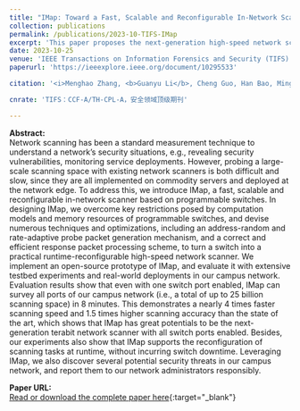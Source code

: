 ```yaml
---
title: "IMap: Toward a Fast, Scalable and Reconfigurable In-Network Scanner With Programmable Switches"
collection: publications
permalink: /publications/2023-10-TIFS-IMap
excerpt: 'This paper proposes the next-generation high-speed network scanner based on the programmable switch.'
date: 2023-10-25
venue: 'IEEE Transactions on Information Forensics and Security (TIFS)'
paperurl: 'https://ieeexplore.ieee.org/document/10295533'

citation: '<i>Menghao Zhang, <b>Guanyu Li</b>, Cheng Guo, Han Bao, Mingwe Xu, Hongxin Hu, Fenghua Li. &quot;IMap: Toward a Fast, Scalable and Reconfigurable In-Network Scanner With Programmable Switches&quot;. In IEEE Transactions on Information Forensics and Security (TIFS), 2023.</i>'

cnrate: 'TIFS：CCF-A/TH-CPL-A，安全领域顶级期刊'

---
```

**Abstract:**  
Network scanning has been a standard measurement technique to understand a network’s security situations, e.g., revealing security vulnerabilities, monitoring service deployments. However, probing a large-scale scanning space with existing network scanners is both difficult and slow, since they are all implemented on commodity servers and deployed at the network edge. To address this, we introduce IMap, a fast, scalable and reconfigurable in-network scanner based on programmable switches. In designing IMap, we overcome key restrictions posed by computation models and memory resources of programmable switches, and devise numerous techniques and optimizations, including an address-random and rate-adaptive probe packet generation mechanism, and a correct and efficient response packet processing scheme, to turn a switch into a practical runtime-reconfigurable high-speed network scanner. We implement an open-source prototype of IMap, and evaluate it with extensive testbed experiments and real-world deployments in our campus network. Evaluation results show that even with one switch port enabled, IMap can survey all ports of our campus network (i.e., a total of up to 25 billion scanning space) in 8 minutes. This demonstrates a nearly 4 times faster scanning speed and 1.5 times higher scanning accuracy than the state of the art, which shows that IMap has great potentials to be the next-generation terabit network scanner with all switch ports enabled. Besides, our experiments also show that IMap supports the reconfiguration of scanning tasks at runtime, without incurring switch downtime. Leveraging IMap, we also discover several potential security threats in our campus network, and report them to our network administrators responsibly.

**Paper URL:**  
[Read or download the complete paper here](https://ieeexplore.ieee.org/document/10295533){:target="\_blank"}
